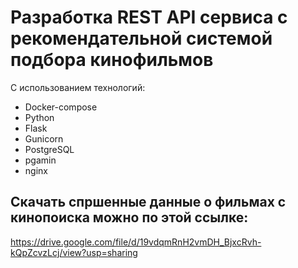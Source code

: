 # Разработка REST API сервиса c рекомендательной системой подбора кинофильмов
С использованием технологий:

- Docker-compose 
- Python
- Flask 
- Gunicorn 
- PostgreSQL 
- pgamin
- nginx

## Скачать спршенные данные о фильмах с кинопоиска можно по этой ссылке:
https://drive.google.com/file/d/19vdqmRnH2vmDH_BjxcRvh-kQpZcvzLcj/view?usp=sharing
